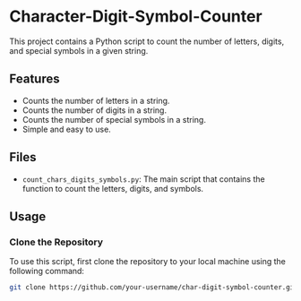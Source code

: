 # Character-Digit-Symbol-Counter
This project contains a Python script to count the number of letters, digits, and special symbols in a given string.

## Features

- Counts the number of letters in a string.
- Counts the number of digits in a string.
- Counts the number of special symbols in a string.
- Simple and easy to use.

## Files

- `count_chars_digits_symbols.py`: The main script that contains the function to count the letters, digits, and symbols.

## Usage

### Clone the Repository

To use this script, first clone the repository to your local machine using the following command:

```sh
git clone https://github.com/your-username/char-digit-symbol-counter.git
